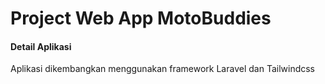 <h1>Project Web App MotoBuddies</h1>

<h4>Detail Aplikasi</h4>
<p>
    Aplikasi dikembangkan menggunakan framework Laravel dan Tailwindcss 
</p>

